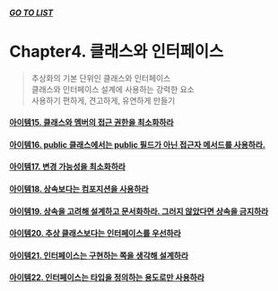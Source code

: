 ##### [GO TO LIST](../README.md)

# Chapter4. 클래스와 인터페이스
> 추상화의 기본 단위인 클래스와 인터페이스  
> 클래스와 인터페이스 설계에 사용하는 강력한 요소  
> 사용하기 편하게, 견고하게, 유연하게 만들기

#### [아이템15. 클래스와 멤버의 접근 권한을 최소화하라](./item15/README.md)
#### [아이템16. public 클래스에서는 public 필드가 아닌 접근자 메서드를 사용하라.](./item16/README.md)
#### [아이템17. 변경 가능성을 최소화하라](./item17/README.md)
#### [아이템18. 상속보다는 컴포지션을 사용하라](./item18/README.md)
#### [아이템19. 상속을 고려해 설계하고 문서화하라. 그러지 않았다면 상속을 금지하라](./item19/README.md)
#### [아이템20. 추상 클래스보다는 인터페이스를 우선하라](./item20/README.md)
#### [아이템21. 인터페이스는 구현하는 쪽을 생각해 설계하라](./item21/README.md)
#### [아이템22. 인터페이스는 타입을 정의하는 용도로만 사용하라](./item22/README.md)
